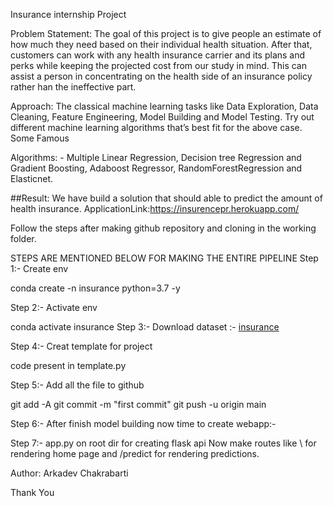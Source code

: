 Insurance internship Project

Problem Statement:
The goal of this project is to give people an estimate of how much they need based on their individual health situation. After that, customers can work with any health insurance carrier and its plans and perks while keeping the projected cost from our study in mind. This can assist a person in concentrating on the health side of an insurance policy rather han the ineffective part.

Approach:
The classical machine learning tasks like Data Exploration, Data Cleaning, Feature Engineering, Model Building and Model Testing. Try out different machine learning 
algorithms that’s best fit for the above case. Some Famous 

Algorithms: - Multiple Linear Regression, Decision tree Regression and Gradient Boosting, Adaboost Regressor, RandomForestRegression and Elasticnet.

##Result:
We have build a solution that should able to predict the amount of health insurance.
ApplicationLink:https://insurencepr.herokuapp.com/

Follow the steps after making github repository and cloning in the working folder.

STEPS ARE MENTIONED BELOW FOR MAKING THE ENTIRE PIPELINE
Step 1:- Create env

conda create -n insurance python=3.7 -y

Step 2:- Activate env

conda activate insurance
Step 3:- Download dataset :- [insurance](https://www.kaggle.com/datasets/noordeen/insurance-premium-prediction)

Step 4:- Creat template for project

code present in template.py

Step 5:- Add all the file to github

git add -A
git commit -m "first commit"
git push -u origin main

Step 6:- After finish model building now time to create webapp:-

Step 7:- app.py on root dir for creating flask api Now make routes like \ for rendering home page and /predict for rendering predictions.

Author: Arkadev Chakrabarti

Thank You
